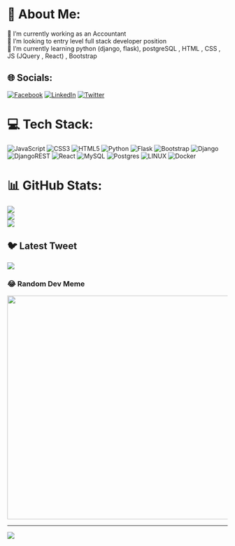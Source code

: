 # 💫 About Me:
🔭 I’m currently working as an Accountant<br>👯 I’m looking to entry level full stack developer position<br>🌱 I’m currently learning python (django, flask), postgreSQL , HTML , CSS , JS (JQuery , React) , Bootstrap<br>


## 🌐 Socials:
[![Facebook](https://img.shields.io/badge/Facebook-%231877F2.svg?logo=Facebook&logoColor=white)](https://facebook.com/mitsos.ker/) [![LinkedIn](https://img.shields.io/badge/LinkedIn-%230077B5.svg?logo=linkedin&logoColor=white)](https://linkedin.com/in/Dimitrios-Keramidas) [![Twitter](https://img.shields.io/badge/Twitter-%231DA1F2.svg?logo=Twitter&logoColor=white)](https://twitter.com/M1ts0ul4S) 

# 💻 Tech Stack:
![JavaScript](https://img.shields.io/badge/javascript-%23323330.svg?style=flat&logo=javascript&logoColor=%23F7DF1E) ![CSS3](https://img.shields.io/badge/css3-%231572B6.svg?style=flat&logo=css3&logoColor=white) ![HTML5](https://img.shields.io/badge/html5-%23E34F26.svg?style=flat&logo=html5&logoColor=white) ![Python](https://img.shields.io/badge/python-3670A0?style=flat&logo=python&logoColor=ffdd54) ![Flask](https://img.shields.io/badge/flask-%23000.svg?style=flat&logo=flask&logoColor=white) ![Bootstrap](https://img.shields.io/badge/bootstrap-%23563D7C.svg?style=flat&logo=bootstrap&logoColor=white) ![Django](https://img.shields.io/badge/django-%23092E20.svg?style=flat&logo=django&logoColor=white) ![DjangoREST](https://img.shields.io/badge/DJANGO-REST-ff1709?style=flat&logo=django&logoColor=white&color=ff1709&labelColor=gray) ![React](https://img.shields.io/badge/react-%2320232a.svg?style=flat&logo=react&logoColor=%2361DAFB) ![MySQL](https://img.shields.io/badge/mysql-%2300f.svg?style=flat&logo=mysql&logoColor=white) ![Postgres](https://img.shields.io/badge/postgres-%23316192.svg?style=flat&logo=postgresql&logoColor=white) ![LINUX](https://img.shields.io/badge/Linux-FCC624?style=flat&logo=linux&logoColor=black) ![Docker](https://img.shields.io/badge/docker-%230db7ed.svg?style=flat&logo=docker&logoColor=white)
# 📊 GitHub Stats:
![](https://github-readme-stats.vercel.app/api?username=m1ts0ulas&theme=dark&hide_border=false&include_all_commits=true&count_private=true)<br/>
![](https://github-readme-streak-stats.herokuapp.com/?user=m1ts0ulas&theme=dark&hide_border=false)<br/>
![](https://github-readme-stats.vercel.app/api/top-langs/?username=m1ts0ulas&theme=dark&hide_border=false&include_all_commits=true&count_private=true&layout=compact)

## 🐦 Latest Tweet
[![](https://gtce.itsvg.in/api?username=M1ts0ul4S)](https://github.com/VishwaGauravIn/github-twitter-card-embed)

### 😂 Random Dev Meme
<img src="https://random-memer.herokuapp.com/" width="512px"/>

---
[![](https://visitcount.itsvg.in/api?id=m1ts0ulas&icon=0&color=0)](https://visitcount.itsvg.in)

<!-- Proudly created with GPRM ( https://gprm.itsvg.in ) -->

